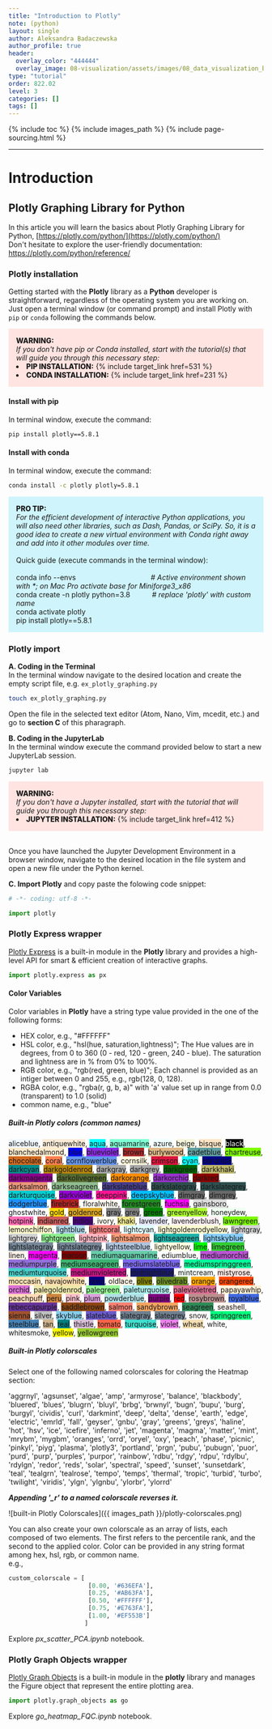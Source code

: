```yaml
---
title: "Introduction to Plotly"
note: (python)
layout: single
author: Aleksandra Badaczewska
author_profile: true
header:
  overlay_color: "444444"
  overlay_image: 08-visualization/assets/images/08_data_visualization_banner.png
type: "tutorial"
order: 822.02
level: 3
categories: []
tags: []
---
```


{% include toc %}
{% include images_path %}
{% include page-sourcing.html %}

---


# Introduction

## Plotly Graphing Library for Python

In this article you will learn the basics about Plotly Graphing Library for Python,
[https://plotly.com/python/](https://plotly.com/python/) <br>
Don't hesitate to explore the user-friendly documentation: https://plotly.com/python/reference/

### Plotly installation

Getting started with the **Plotly** library as a **Python** developer is straightforward, regardless of the operating system you are working on. Just open a terminal window (or command prompt) and install Plotly with `pip` or `conda` following the commands below.

<div style="background: mistyrose; padding: 15px;">
<span style="font-weight:800;">WARNING:</span>
<br><span style="font-style:italic;">
If you don't have pip or Conda installed, start with the tutorial(s) that will guide you through this necessary step:
</span>
<li> <span style="font-weight:800;">PIP INSTALLATION:</span> {% include target_link href=531 %} </li>
<li> <span style="font-weight:800;">CONDA INSTALLATION:</span> {% include target_link href=231 %} </li>
</div>


#### Install with pip

In terminal window, execute the command:
```bash
pip install plotly==5.8.1
```

#### Install with conda

In terminal window, execute the command:
```bash
conda install -c plotly plotly=5.8.1
```

<div style="background: #cff4fc; padding: 15px;">
<span style="font-weight:800;">PRO TIP:</span>
<br><span style="font-style:italic;">
For the efficient development of interactive Python applications, you will also need other libraries, such as Dash, Pandas, or SciPy. So, it is a good idea to create a new virtual environment with Conda right away and add into it other modules over time.
</span>
<br>
<br>Quick guide (execute commands in the terminal window):<br>
<br>conda info --envs
&emsp;&emsp;&emsp;&emsp;&emsp;&emsp;&emsp;&emsp;&emsp;&emsp;
<span style="font-style: italic"># Active environment shown with *; on Mac Pro activate base for Miniforge3_x86</span>
<br>conda create -n plotly python=3.8
&emsp;&emsp;&ensp;
<span style="font-style: italic"># replace 'plotly' with custom name</span>
<br>conda activate plotly
<br>pip install plotly==5.8.1
</div>

### Plotly import


**A. Coding in the Terminal**
<br>
In the terminal window navigate to the desired location and create the empty script file, e.g. `ex_plotly_graphing.py`

```bash
touch ex_plotly_graphing.py
```

Open the file in the selected text editor (Atom, Nano, Vim, mcedit, etc.) and go to **section C** of this pharagraph.

**B. Coding in the JupyterLab**
<br>
In the terminal window execute the command provided below to start a new JupyterLab session.

```bash
jupyter lab
```

<div style="background: mistyrose; padding: 15px;">
<span style="font-weight:800;">WARNING:</span>
<br><span style="font-style:italic;">
If you don't have a Jupyter installed, start with the tutorial that will guide you through this necessary step:
</span>
<li> <span style="font-weight:800;">JUPYTER INSTALLATION:</span> {% include target_link href=412 %} </li>
</div>
<br>

Once you have launched the Jupyter Development Environment in a browser window, navigate to the desired location in the file system and open a new file under the Python kernel.

**C. Import Plotly**
and copy paste the folowing code snippet:

```python
# -*- coding: utf-8 -*-

import plotly
```


### Plotly Express wrapper

[Plotly Express](https://plotly.com/python/plotly-express/) is a built-in module in the **Plotly** library and provides a high-level API for smart & efficient creation of interactive graphs.

```python
import plotly.express as px
```

#### Color Variables

Color variables in **Plotly** have a string type value provided in the one of the following forms:
- HEX color, e.g., "#FFFFFF"
- HSL color, e.g., "hsl(hue, saturation,lightness)"; The Hue values are in degrees, from 0 to 360 (0 - red, 120 - green, 240 - blue). The saturation and lightness are in % from 0% to 100%.
- RGB color, e.g., "rgb(red, green, blue)"; Each channel is provided as an intiger between 0 and 255, e.g., rgb(128, 0, 128).
- RGBA color, e.g., "rgba(r, g, b, a)" with 'a' value set up in range from 0.0 (transparent) to 1.0 (solid)
- common name, e.g., "blue"

##### **Built-in Plotly colors** *(common names)*

<span style="background-color:aliceblue">aliceblue</span>,
<span style="background-color:antiquewhite">antiquewhite</span>,
<span style="background-color:aqua">aqua</span>,
<span style="background-color:aquamarine">aquamarine</span>,
<span style="background-color:azure">azure</span>,
<span style="background-color:beige">beige</span>,
<span style="background-color:bisque">bisque</span>,
<span style="background-color:black; color: white">black</span>,
<span style="background-color:blanchedalmond">blanchedalmond</span>,
<span style="background-color:blue">blue</span>,
<span style="background-color:blueviolet">blueviolet</span>,
<span style="background-color:brown">brown</span>,
<span style="background-color:burlywood">burlywood</span>,
<span style="background-color:cadetblue">cadetblue</span>,
<span style="background-color:chartreuse">chartreuse</span>,
<span style="background-color:chocolate">chocolate</span>,
<span style="background-color:coral">coral</span>,
<span style="background-color:cornflowerblue">cornflowerblue</span>,
<span style="background-color:cornsilk">cornsilk</span>,
<span style="background-color:crimson">crimson</span>,
<span style="background-color:cyan">cyan</span>,
<span style="background-color:darkblue">darkblue</span>,
<span style="background-color:darkcyan">darkcyan</span>,
<span style="background-color:darkgoldenrod">darkgoldenrod</span>,
<span style="background-color:darkgray">darkgray</span>,
<span style="background-color:darkgrey">darkgrey</span>,
<span style="background-color:darkgreen">darkgreen</span>,
<span style="background-color:darkkhaki">darkkhaki</span>,
<span style="background-color:darkmagenta">darkmagenta</span>,
<span style="background-color:darkolivegreen">darkolivegreen</span>,
<span style="background-color:darkorange">darkorange</span>,
<span style="background-color:darkorchid">darkorchid</span>,
<span style="background-color:darkred">darkred</span>,
<span style="background-color:darksalmon">darksalmon</span>,
<span style="background-color:darkseagreen">darkseagreen</span>,
<span style="background-color:darkslateblue">darkslateblue</span>,
<span style="background-color:darkslategray">darkslategray</span>,
<span style="background-color:darkslategrey">darkslategrey</span>,
<span style="background-color:darkturquoise">darkturquoise</span>,
<span style="background-color:darkviolet">darkviolet</span>,
<span style="background-color:deeppink">deeppink</span>,
<span style="background-color:deepskyblue">deepskyblue</span>,
<span style="background-color:dimgray">dimgray</span>,
<span style="background-color:dimgrey">dimgrey</span>,
<span style="background-color:dodgerblue">dodgerblue</span>,
<span style="background-color:firebrick">firebrick</span>,
<span style="background-color:floralwhite">floralwhite</span>,
<span style="background-color:forestgreen">forestgreen</span>,
<span style="background-color:fuchsia">fuchsia</span>,
<span style="background-color:gainsboro">gainsboro</span>,
<span style="background-color:ghostwhite">ghostwhite</span>,
<span style="background-color:gold">gold</span>,
<span style="background-color:goldenrod">goldenrod</span>,
<span style="background-color:gray">gray</span>,
<span style="background-color:grey">grey</span>,
<span style="background-color:green">green</span>,
<span style="background-color:greenyellow">greenyellow</span>,
<span style="background-color:honeydew">honeydew</span>,
<span style="background-color:hotpink">hotpink</span>,
<span style="background-color:indianred">indianred</span>,
<span style="background-color:indigo">indigo</span>,
<span style="background-color:ivory">ivory</span>,
<span style="background-color:khaki">khaki</span>,
<span style="background-color:lavender">lavender</span>,
<span style="background-color:lavenderblush">lavenderblush</span>,
<span style="background-color:lawngreen">lawngreen</span>,
<span style="background-color:lemonchiffon">lemonchiffon</span>,
<span style="background-color:lightblue">lightblue</span>,
<span style="background-color:lightcoral">lightcoral</span>,
<span style="background-color:lightcyan">lightcyan</span>,
<span style="background-color:lightgoldenrodyellow">lightgoldenrodyellow</span>,
<span style="background-color:lightgray">lightgray</span>,
<span style="background-color:lightgrey">lightgrey</span>,
<span style="background-color:lightgreen">lightgreen</span>,
<span style="background-color:lightpink">lightpink</span>,
<span style="background-color:lightsalmon">lightsalmon</span>,
<span style="background-color:lightseagreen">lightseagreen</span>,
<span style="background-color:lightskyblue">lightskyblue</span>,
<span style="background-color:lightslategray">lightslategray</span>,
<span style="background-color:lightslategrey">lightslategrey</span>,
<span style="background-color:lightsteelblue">lightsteelblue</span>,
<span style="background-color:lightyellow">lightyellow</span>,
<span style="background-color:lime">lime</span>,
<span style="background-color:limegreen">limegreen</span>,
<span style="background-color:linen">linen</span>,
<span style="background-color:magenta">magenta</span>,
<span style="background-color:maroon">maroon</span>,
<span style="background-color:mediumaquamarine">mediumaquamarine</span>,
<span style="background-color:ediumblue">ediumblue</span>,
<span style="background-color:mediumorchid">mediumorchid</span>,
<span style="background-color:mediumpurple">mediumpurple</span>,
<span style="background-color:mediumseagreen">mediumseagreen</span>,
<span style="background-color:mediumslateblue">mediumslateblue</span>,
<span style="background-color:mediumspringgreen">mediumspringgreen</span>,
<span style="background-color:mediumturquoise">mediumturquoise</span>,
<span style="background-color:mediumvioletred">mediumvioletred</span>,
<span style="background-color:midnightblue">midnightblue</span>,
<span style="background-color:mintcream">mintcream</span>,
<span style="background-color:mistyrose">mistyrose</span>,
<span style="background-color:moccasin">moccasin</span>,
<span style="background-color:navajowhite">navajowhite</span>,
<span style="background-color:navy">navy</span>,
<span style="background-color:oldlace">oldlace</span>,
<span style="background-color:olive">olive</span>,
<span style="background-color:olivedrab">olivedrab</span>,
<span style="background-color:orange">orange</span>,
<span style="background-color:orangered">orangered</span>,
<span style="background-color:orchid">orchid</span>,
<span style="background-color:palegoldenrod">palegoldenrod</span>,
<span style="background-color:palegreen">palegreen</span>,
<span style="background-color:paleturquoise">paleturquoise</span>,
<span style="background-color:palevioletred">palevioletred</span>,
<span style="background-color:papayawhip">papayawhip</span>,
<span style="background-color:peachpuff">peachpuff</span>,
<span style="background-color:peru">peru</span>,
<span style="background-color:pink">pink</span>,
<span style="background-color:plum">plum</span>,
<span style="background-color:powderblue">powderblue</span>,
<span style="background-color:purple">purple</span>,
<span style="background-color:red">red</span>,
<span style="background-color:rosybrown">rosybrown</span>,
<span style="background-color:royalblue">royalblue</span>,
<span style="background-color:rebeccapurple">rebeccapurple</span>,
<span style="background-color:saddlebrown">saddlebrown</span>,
<span style="background-color:salmon">salmon</span>,
<span style="background-color:sandybrown">sandybrown</span>,
<span style="background-color:seagreen">seagreen</span>,
<span style="background-color:seashell">seashell</span>,
<span style="background-color:sienna">sienna</span>,
<span style="background-color:silver">silver</span>,
<span style="background-color:skyblue">skyblue</span>,
<span style="background-color:slateblue">slateblue</span>,
<span style="background-color:slategray">slategray</span>,
<span style="background-color:slategrey">slategrey</span>,
<span style="background-color:snow">snow</span>,
<span style="background-color:springgreen">springgreen</span>,
<span style="background-color:steelblue">steelblue</span>,
<span style="background-color:tan">tan</span>,
<span style="background-color:teal">teal</span>,
<span style="background-color:thistle">thistle</span>,
<span style="background-color:tomato">tomato</span>,
<span style="background-color:turquoise">turquoise</span>,
<span style="background-color:violet">violet</span>,
<span style="background-color:wheat">wheat</span>,
<span style="background-color:white">white</span>,
<span style="background-color:whitesmoke">whitesmoke</span>,
<span style="background-color:yellow">yellow</span>,
<span style="background-color:yellowgreen">yellowgreen</span>


##### **Built-in Plotly colorscales**  
Select one of the following named colorscales for coloring the Heatmap section:

'aggrnyl', 'agsunset', 'algae', 'amp', 'armyrose', 'balance',
'blackbody', 'bluered', 'blues', 'blugrn', 'bluyl', 'brbg',
'brwnyl', 'bugn', 'bupu', 'burg', 'burgyl', 'cividis', 'curl',
'darkmint', 'deep', 'delta', 'dense', 'earth', 'edge', 'electric',
'emrld', 'fall', 'geyser', 'gnbu', 'gray', 'greens', 'greys',
'haline', 'hot', 'hsv', 'ice', 'icefire', 'inferno', 'jet',
'magenta', 'magma', 'matter', 'mint', 'mrybm', 'mygbm', 'oranges',
'orrd', 'oryel', 'oxy', 'peach', 'phase', 'picnic', 'pinkyl',
'piyg', 'plasma', 'plotly3', 'portland', 'prgn', 'pubu', 'pubugn',
'puor', 'purd', 'purp', 'purples', 'purpor', 'rainbow', 'rdbu',
'rdgy', 'rdpu', 'rdylbu', 'rdylgn', 'redor', 'reds', 'solar',
'spectral', 'speed', 'sunset', 'sunsetdark', 'teal', 'tealgrn',
'tealrose', 'tempo', 'temps', 'thermal', 'tropic', 'turbid',
'turbo', 'twilight', 'viridis', 'ylgn', 'ylgnbu', 'ylorbr', 'ylorrd'

***Appending '_r' to a named colorscale reverses it.***

![built-in Plotly Colorscales]({{ images_path }}/plotly-colorscales.png)

You can also create your own colorscale as an array of lists, each composed of two elements. The first refers to the percentile rank, and the second to the applied color. Color can be provided in any string format among hex, hsl, rgb, or common name.
<br>e.g.,

```python
custom_colorscale = [
                      [0.00, '#636EFA'],
                      [0.25, '#AB63FA'],
                      [0.50, '#FFFFFF'],
                      [0.75, '#E763FA'],
                      [1.00, '#EF553B']
                     ]
```

Explore *px_scatter_PCA.ipynb* notebook.

### Plotly Graph Objects wrapper
[Plotly Graph Objects](https://plotly.com/python/graph-objects/) is a built-in module in the **plotly** library and manages the Figure object that represent the entire plotting area.

```python
import plotly.graph_objects as go
```

Explore *go_heatmap_FQC.ipynb* notebook.

